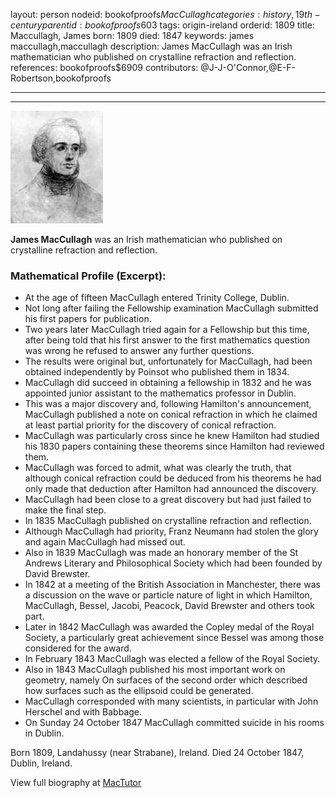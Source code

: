 layout: person
nodeid: bookofproofs$MacCullagh
categories: history,19th-century
parentid: bookofproofs$603
tags: origin-ireland
orderid: 1809
title: Maccullagh, James
born: 1809
died: 1847
keywords: james maccullagh,maccullagh
description: James MacCullagh was an Irish mathematician who published on crystalline refraction and reflection.
references: bookofproofs$6909
contributors: @J-J-O'Connor,@E-F-Robertson,bookofproofs

---



---

![MacCullagh.jpg](https://github.com/bookofproofs/bookofproofs.github.io/blob/main/_sources/_assets/images/portraits/MacCullagh.jpg?raw=true)

**James MacCullagh** was an Irish mathematician who published on crystalline refraction and reflection.

### Mathematical Profile (Excerpt):
* At the age of fifteen MacCullagh entered Trinity College, Dublin.
* Not long after failing the Fellowship examination MacCullagh submitted his first papers for publication.
* Two years later MacCullagh tried again for a Fellowship but this time, after being told that his first answer to the first mathematics question was wrong he refused to answer any further questions.
* The results were original but, unfortunately for MacCullagh, had been obtained independently by Poinsot who published them in 1834.
* MacCullagh did succeed in obtaining a fellowship in 1832 and he was appointed junior assistant to the mathematics professor in Dublin.
* This was a major discovery and, following Hamilton's announcement, MacCullagh published a note on conical refraction in which he claimed at least partial priority for the discovery of conical refraction.
* MacCullagh was particularly cross since he knew Hamilton had studied his 1830 papers containing these theorems since Hamilton had reviewed them.
* MacCullagh was forced to admit, what was clearly the truth, that although conical refraction could be deduced from his theorems he had only made that deduction after Hamilton had announced the discovery.
* MacCullagh had been close to a great discovery but had just failed to make the final step.
* In 1835 MacCullagh published on crystalline refraction and reflection.
* Although MacCullagh had priority, Franz Neumann had stolen the glory and again MacCullagh had missed out.
* Also in 1839 MacCullagh was made an honorary member of the St Andrews Literary and Philosophical Society which had been founded by David Brewster.
* In 1842 at a meeting of the British Association in Manchester, there was a discussion on the wave or particle nature of light in which Hamilton, MacCullagh, Bessel, Jacobi, Peacock, David Brewster and others took part.
* Later in 1842 MacCullagh was awarded the Copley medal of the Royal Society, a particularly great achievement since Bessel was among those considered for the award.
* In February 1843 MacCullagh was elected a fellow of the Royal Society.
* Also in 1843 MacCullagh published his most important work on geometry, namely On surfaces of the second order which described how surfaces such as the ellipsoid could be generated.
* MacCullagh corresponded with many scientists, in particular with John Herschel and with Babbage.
* On Sunday 24 October 1847 MacCullagh committed suicide in his rooms in Dublin.

Born 1809, Landahussy (near Strabane), Ireland. Died 24 October 1847, Dublin, Ireland.

View full biography at [MacTutor](https://mathshistory.st-andrews.ac.uk/Biographies/MacCullagh/)
